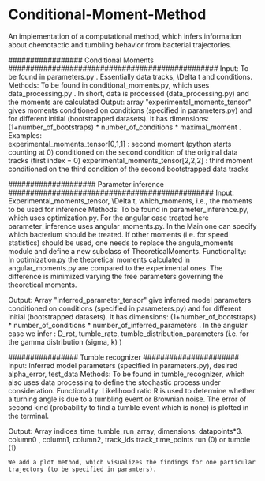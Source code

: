 # Conditional-Moment-Method
An implementation of a computational method, which infers information about chemotactic and tumbling behavior from bacterial trajectories. 



  #################   Conditional Moments    ################################################
Input: 	 To be found in parameters.py . Essentially data tracks, \Delta t and conditions.
Methods: To be found in conditional_moments.py, which uses data_processing.py . In short, data is processed (data_processing.py) and the moments are calculated
Output:  array "experimental_moments_tensor" gives moments conditioned on conditions (specified in parameters.py) 
	 and for different initial (bootstrapped datasets). It has dimensions: (1+number_of_bootstraps) *   number_of_conditions * maximal_moment . 
Examples:  
	experimental_moments_tensor[0,1,1] : second moment (python starts counting at 0) conditioned on the second condition
	of the original data tracks (first index = 0)
	experimental_moments_tensor[2,2,2] : third moment conditioned on the third condition of the second bootstrapped data tracks 
  
  
  
  ####################   Parameter inference    ###############################################
Input: 	 Experimental_moments_tensor, \Delta t, which_moments, i.e., the moments to be used for inference 
Methods: To be found in parameter_inference.py, which uses optimization.py. 
	 For the angular case treated here parameter_inference uses angular_moments.py.
	 In the Main one can specify which bacterium should be treated.
	 If other moments (i.e. for speed statistics) should be used, one needs to replace the angula_moments module and define a new subclass 
	 of TheoreticalMoments.
Functionality: 	 
	 In optimization.py the theoretical moments calculated in angular_moments.py are compared to the experimental ones.
	 The difference is minimized varying the free parameters governing the theoretical moments. 
	 
Output:  Array "inferred_parameter_tensor" give inferred model parameters conditioned on conditions (specified in parameters.py) 
	 and for different initial (bootstrapped datasets). It has dimensions: (1+number_of_bootstraps) *   number_of_conditions * number_of_inferred_parameters . 
	 In the angular case we infer : D_rot, tumble_rate, tumble_distribution_parameters (i.e. for the gamma distribution (sigma, k) )
	 
	 
  ################ Tumble recognizer ######################
Input:     	Inferred model parameters (specified in parameters.py), desired alpha_error, test_data
Methods: 	To be found in tumble_recognizer, which also uses data processing to define the stochastic process under consideration.
Functionality:  Likelihood ratio R is used to determine whether a turning angle is due to a tumbling event or Brownian noise. 
		The error of second kind (probability to find a tumble event which is none) is plotted in the terminal.
		
Output: 	Array indices_time_tumble_run_array, dimensions: datapoints*3.  
		column0  ,      column1,                column2, 
		track_ids    track_time_points      run (0) or tumble (1)
		
    We add a plot method, which visualizes the findings for one particular trajectory (to be specified in paramters).
	 
